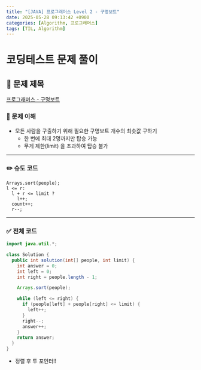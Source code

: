```yaml
---
title: "[JAVA] 프로그래머스 Level 2 - 구명보트"
date: 2025-05-28 09:13:42 +0900
categories: [Algorithm, 프로그래머스]
tags: [TIL, Algorithm]
---
```

# 코딩테스트 문제 풀이

## 📘 문제 제목
[프로그래머스 - 구명보트](https://school.programmers.co.kr/learn/courses/30/lessons/42885)

### 🧠 문제 이해
- 모든 사람을 구출하기 위해 필요한 구명보트 개수의 최솟값 구하기
  - 한 번에 최대 2명까지만 탑승 가능
  - 무게 제한(limit) 을 초과하여 탑승 불가

---

### ✏️ 슈도 코드

```plaintext
Arrays.sort(people);
l <= r:
  l + r <= limit ?
    l++;
  count++;
  r--;
```

---

### ✅ 전체 코드
```java
import java.util.*;

class Solution {
  public int solution(int[] people, int limit) {
    int answer = 0;
    int left = 0;
    int right = people.length - 1;

    Arrays.sort(people);

    while (left <= right) {
      if (people[left] + people[right] <= limit) {
        left++;
      }
      right--;
      answer++;
    }
    return answer;
  }
}
```
- 정렬 후 투 포인터!!

